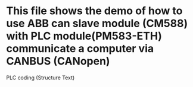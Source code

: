 # This file shows the demo of how to use ABB can slave module (CM588) with PLC module(PM583-ETH) communicate a computer via CANBUS (CANopen)


PLC coding (Structure Text)

